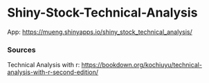 # Shiny-Stock-Technical-Analysis
App: https://mueng.shinyapps.io/shiny_stock_technical_analysis/

### Sources
Technical Analysis with r: https://bookdown.org/kochiuyu/technical-analysis-with-r-second-edition/
